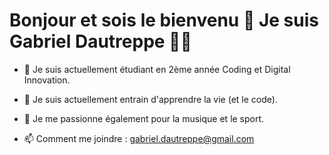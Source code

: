 # Bonjour et sois le bienvenu 👋 Je suis Gabriel Dautreppe 🧑‍💻

- 🔭 Je suis actuellement étudiant en 2ème année Coding et Digital Innovation.
- 🌱 Je suis actuellement entrain d'apprendre la vie (et le code).
- 💚 Je me passionne également pour la musique et le sport.

- 📫 Comment me joindre : gabriel.dautreppe@gmail.com


